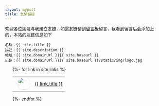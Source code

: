 ```yaml
---
layout: mypost
title: 友情链接
---
```


欢迎各位朋友与我建立友链，如需友链请到[留言板](chat.html)留言，我看到留言后会添加上的，本站的友链信息如下

```
名称：{{ site.title }}
描述：{{ site.description }}
地址：{{ site.domainUrl }}{{ site.baseurl }}
头像：{{ site.domainUrl }}{{ site.baseurl }}/static/img/logo.jpg
```
<ul>
  {%- for link in site.links %}
    <p>
    <table>
    <tr style="margin-left: 10px;">
    <td style="margin-left: 10px;">
    <img style="margin-left: 10px;width: 40px;height: 40px;border-radius: 50%;box-shadow: 0 1px 5px rgba(0, 0, 0, 0.1);" src="{{ link.headurl }}" />
    </td>
    <td>
    <a style="align:left" href="{{ link.url }}" title="{{ link.desc }}" target="_blank" >{{ link.title }}</a>
    </td>
    </tr>
    </table>
    </p>
  {%- endfor %}
</ul>
